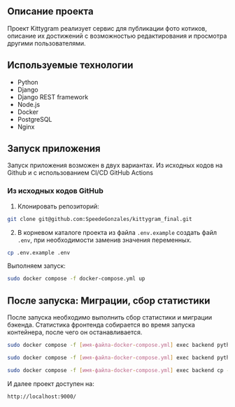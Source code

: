 ## Описание проекта

Проект Kittygram реализует сервис для публикации фото котиков, описание их достижений с возможностью редактирования и просмотра другими пользователями.

## Используемые технологии

- Python
- Django
- Django REST framework
- Node.js
- Docker
- PostgreSQL
- Nginx

## Запуск приложения

Запуск приложения возможен в двух вариантах. Из исходных кодов на Github и c использованием CI/CD GitHub Actions

### Из исходных кодов GitHub

1. Клонировать репозиторий:

```bash 
git clone git@github.com:SpeedeGonzales/kittygram_final.git
```
2. В корневом каталоге проекта из файла `.env.example` создать файл `.env`, при необходимости заменив значения переменных.

```bash 
cp .env.example .env
```

Выполняем запуск:

```bash
sudo docker compose -f docker-compose.yml up
```

## После запуска: Миграции, сбор статистики

После запуска необходимо выполнить сбор статистики и миграции бэкенда. Статистика фронтенда собирается во время запуска контейнера, после чего он останавливается. 

```bash
sudo docker compose -f [имя-файла-docker-compose.yml] exec backend python manage.py migrate

sudo docker compose -f [имя-файла-docker-compose.yml] exec backend python manage.py collectstatic

sudo docker compose -f [имя-файла-docker-compose.yml] exec backend cp -r /app/collected_static/. /static/static/
```

И далее проект доступен на: 

```
http://localhost:9000/
```



